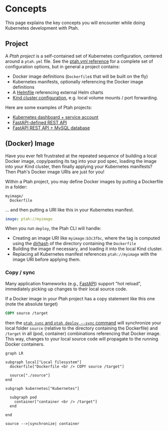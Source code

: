 # Concepts

This page explains the key concepts you will encounter while doing Kubernetes development with Ptah.

## Project

A _Ptah project_ is a self-contained set of Kubernetes configuration, centered around a
`ptah.yml` file. See the [ptah.yml reference](../reference/project.md) for a complete set of
configuration options, but in general a project contains:

- Docker image definitions (`Dockerfile`s that will be built on the fly)
- Kubernetes manifests, optionally referencing the Docker image definitions
- A [Helmfile](https://helmfile.readthedocs.io/) referencing external Helm charts
- [Kind cluster configuration](https://kind.sigs.k8s.io/docs/user/configuration/), e.g. local
  volume mounts / port forwarding.

Here are some examples of Ptah projects:

- [Kubernetes dashboard + service account](https://github.com/dkmiller/ptah/tree/main/examples/minimal)
- [FastAPI-defined REST API](https://github.com/dkmiller/ptah/tree/main/examples/fastapi)
- [FastAPI REST API + MySQL database](https://github.com/dkmiller/ptah/tree/main/examples/db)

## (Docker) Image

Have you ever felt frustrated at the repeated sequence of building a local Docker image,
copy/pasting its tag into your pod spec, loading the image into your Kind cluster, then finally
applying your Kubernetes manifests? Then Ptah's Docker image URIs are just for you!

Within a Ptah project, you may define Docker images by putting a Dockerfile in a folder:

```
myimage/
  Dockerfile
```

... and then putting a URI like this in your Kubernetes manifest.

``` yaml
image: ptah://myimage
```

When you run `deploy`, the Ptah CLI will handle:

- Creating an image URI like `myimage:b3c3fbc`, where the tag is computed using the
  [dirhash](https://github.com/andhus/dirhash) of the directory containing the `Dockerfile`
- Building the image if necessary, and loading it into the local Kind cluster.
- Replacing all Kubernetes manifest references `ptah://myimage` with the image URI before applying
  them.

### Copy / sync

Many application frameworks (e.g., [FastAPI](https://fastapi.tiangolo.com/)) support "hot reload",
immediately picking up changes to their local source code.

If a Docker image in your Ptah project has a copy statement like this one (note the absolute
target)

``` dockerfile
COPY source /target
```

then the [`ptah sync` and `ptah deploy --sync` command](../reference/cli.md) will synchronize your
local folder `source` (relative to the directory containing the Dockerfile) and `/target` in all
(pod, container) combinations referencing that Docker image. This way, changes to your local source
code will propagate to the running Docker containers.

``` mermaid
graph LR

subgraph local["Local filesystem"]
  dockerfile["Dockerfile <br /> COPY source /target"]

  source["./source"]
end

subgraph kubernetes["Kubernetes"]

  subgraph pod
    container["container <br /> /target"]
  end

end

source -->|synchronize| container
```
